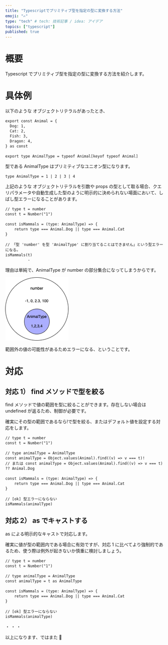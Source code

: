 ```yaml
---
title: "Typescriptでプリミティブ型を指定の型に変換する方法"
emoji: "✍️"
type: "tech" # tech: 技術記事 / idea: アイデア
topics: ["typescript"]
published: true
---
```


# 概要

Typescript でプリミティブ型を指定の型に変換する方法を紹介します。

# 具体例

以下のような オブジェクトリテラルがあったとき、

```react
export const Animal = {
  Dog: 1,
  Cat: 2,
  Fish: 3,
  Dragon: 4,
} as const

export type AnimalType = typeof Animal[keyof typeof Animal]
```

型である AnimalType はプリミティブなユニオン型になります。

```react
type AnimalType = 1 | 2 | 3 | 4
```

上記のような オブジェクトリテラルを引数や props の型として取る場合、クエリパラメータや自動生成した型のように明示的に決められない場面において、しばし型エラーになることがあります。

```react
// type t = number
const t = Number("1")

const isMammals = (type: AnimalType) => {
    return type === Animal.Dog || type === Animal.Cat
}

// 「型 'number' を型 'AnimalType' に割り当てることはできません」という型エラーになる。
isMammals(t)
          -
```

理由は単純で、AnimalType が number の部分集合になってしまうからです。

![image](/images/numset.png)

範囲外の値の可能性があるためエラーになる、ということです。

# 対応

## 対応 1） find メソッドで型を絞る

find メソッドで値の範囲を型に絞ることができます。存在しない場合は undefined が返るため、制御が必要です。

確実にその型の範囲であるなら!で型を絞る、またはデフォルト値を設定する対応をします。

```react
// type t = number
const t = Number("1")

// type animalType = AnimalType
const animalType = Object.values(Animal).find((v) => v === t)!
// または const animalType = Object.values(Animal).find((v) => v === t) ?? Animal.Dog

const isMammals = (type: AnimalType) => {
    return type === Animal.Dog || type === Animal.Cat
}

// [ok] 型エラーにならない
isMammals(animalType)
```

## 対応 2） as でキャストする

as による明示的なキャストで対応します。

確実に値が型の範囲内である場合に有効ですが、対応 1 に比べてより強制的であるため、使う際は例外が起きないか慎重に検討しましょう。

```react
// type t = number
const t = Number("1")

// type animalType = AnimalType
const animalType = t as AnimalType

const isMammals = (type: AnimalType) => {
    return type === Animal.Dog || type === Animal.Cat
}

// [ok] 型エラーにならない
isMammals(animalType)
```

・
・
・

以上になります、ではまた 👋
